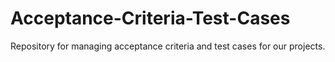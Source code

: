 # Acceptance-Criteria-Test-Cases
Repository for managing acceptance criteria and test cases for our projects.
